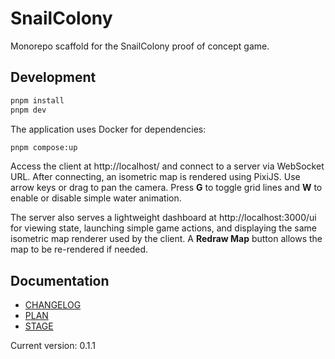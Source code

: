 # SnailColony

Monorepo scaffold for the SnailColony proof of concept game.

## Development

```bash
pnpm install
pnpm dev
```

The application uses Docker for dependencies:

```bash
pnpm compose:up
```

Access the client at http://localhost/ and connect to a server via WebSocket URL. After connecting,
an isometric map is rendered using PixiJS. Use arrow keys or drag to pan the camera. Press **G** to
toggle grid lines and **W** to enable or disable simple water animation.

The server also serves a lightweight dashboard at http://localhost:3000/ui for viewing state, launching simple game actions, and displaying the same isometric map renderer used by the client. A **Redraw Map** button allows the map to be re-rendered if needed.

## Documentation

- [CHANGELOG](CHANGELOG.md)
- [PLAN](PLAN.md)
- [STAGE](STAGE.md)

Current version: 0.1.1
